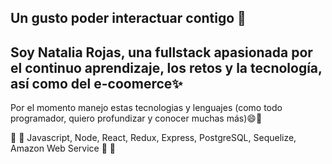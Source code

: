 ## Un gusto poder interactuar contigo 👋

## Soy Natalia Rojas, una fullstack apasionada por el continuo aprendizaje, los retos y la tecnología, así como del e-coomerce✨

Por el momento manejo estas tecnologias y lenguajes (como todo programador, quiero profundizar y conocer muchas más)😄🔭

:rocket: :rocket: Javascript, Node, React, Redux, Express, PostgreSQL, Sequelize, Amazon Web Service  :rocket: :rocket:
